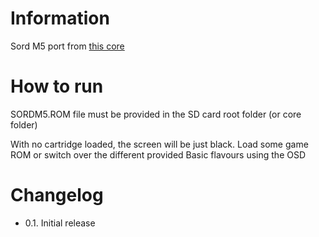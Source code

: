 # Information
Sord M5 port from [this core](https://github.com/retrocrypta/SordM5_Poseidon)

# How to run
SORDM5.ROM file must be provided in the SD card root folder (or core folder)

With no cartridge loaded, the screen will be just black. Load some game ROM or switch over the different provided Basic flavours using the OSD

# Changelog
- 0.1. Initial release
